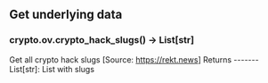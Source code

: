 ## Get underlying data 
### crypto.ov.crypto_hack_slugs() -> List[str]

Get all crypto hack slugs
    [Source: https://rekt.news]
    Returns
    -------
    List[str]:
        List with slugs
